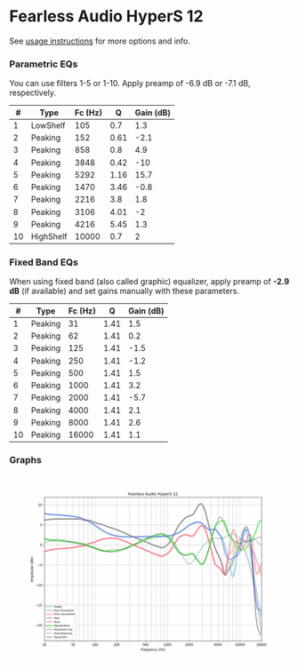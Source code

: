 # Fearless Audio HyperS 12
See [usage instructions](https://github.com/jaakkopasanen/AutoEq#usage) for more options and info.

### Parametric EQs
You can use filters 1-5 or 1-10. Apply preamp of -6.9 dB or -7.1 dB, respectively.

|   # | Type      |   Fc (Hz) |    Q |   Gain (dB) |
|-----|-----------|-----------|------|-------------|
|   1 | LowShelf  |       105 | 0.7  |         1.3 |
|   2 | Peaking   |       152 | 0.61 |        -2.1 |
|   3 | Peaking   |       858 | 0.8  |         4.9 |
|   4 | Peaking   |      3848 | 0.42 |       -10   |
|   5 | Peaking   |      5292 | 1.16 |        15.7 |
|   6 | Peaking   |      1470 | 3.46 |        -0.8 |
|   7 | Peaking   |      2216 | 3.8  |         1.8 |
|   8 | Peaking   |      3106 | 4.01 |        -2   |
|   9 | Peaking   |      4216 | 5.45 |         1.3 |
|  10 | HighShelf |     10000 | 0.7  |         2   |

### Fixed Band EQs
When using fixed band (also called graphic) equalizer, apply preamp of **-2.9 dB** (if available) and set gains manually with these parameters.

|   # | Type    |   Fc (Hz) |    Q |   Gain (dB) |
|-----|---------|-----------|------|-------------|
|   1 | Peaking |        31 | 1.41 |         1.5 |
|   2 | Peaking |        62 | 1.41 |         0.2 |
|   3 | Peaking |       125 | 1.41 |        -1.5 |
|   4 | Peaking |       250 | 1.41 |        -1.2 |
|   5 | Peaking |       500 | 1.41 |         1.5 |
|   6 | Peaking |      1000 | 1.41 |         3.2 |
|   7 | Peaking |      2000 | 1.41 |        -5.7 |
|   8 | Peaking |      4000 | 1.41 |         2.1 |
|   9 | Peaking |      8000 | 1.41 |         2.6 |
|  10 | Peaking |     16000 | 1.41 |         1.1 |

### Graphs
![](./Fearless%20Audio%20HyperS%2012.png)
